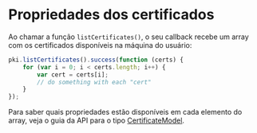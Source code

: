 ﻿# Propriedades dos certificados

Ao chamar a função `listCertificates()`, o seu callback recebe um array com os certificados disponíveis na máquina do usuário:

```javascript
pki.listCertificates().success(function (certs) {
    for (var i = 0; i < certs.length; i++) {
		var cert = certs[i];
		// do something with each "cert"
	}
});
```

Para saber quais propriedades estão disponíveis em cada elemento do array, veja o guia da API para o tipo
[CertificateModel](https://docs.lacunasoftware.com/pt-br/content/typedocs/web-pki/interfaces/_lacuna_web_pki_d_.certificatemodel.html).
